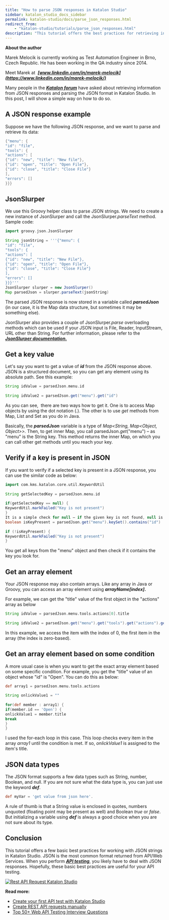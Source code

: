 ```yaml
---
title: "How to parse JSON responses in Katalon Studio"
sidebar: katalon_studio_docs_sidebar
permalink: katalon-studio/docs/parse_json_responses.html
redirect_from:
    - "katalon-studio/tutorials/parse_json_responses.html"
description: "This tutorial offers the best practices for retrieving information from JSON responses and parsing the JSON format in Katalon Studio. Learn more!"
---
```


**About the author**

Marek Melocik is currently working as Test Automation Engineer in Brno, Czech Republic. He has been working in the QA industry since 2014.

Meet Marek at  **_[www.linkedin.com/in/marek-melocik](https://www.linkedin.com/in/marek-melocik/)_**

Many people in the [**_Katalon forum_**](https://forum.katalon.com/discussions) have asked about retrieving information from JSON responses and parsing the JSON format in Katalon Studio. In this post, I will show a simple way on how to do so.

A JSON response example
-----------------------

Suppose we have the following JSON response, and we want to parse and retrieve its data:

```groovy
{"menu": {
"id": "file",
"tools": {
"actions": [
{"id": "new", "title": "New file"},
{"id": "open", "title": "Open File"},
{"id": "close", "title": "Close File"}
],
"errors": []
}}}

```

JsonSlurper
-----------

We use this Groovy helper class to parse JSON strings. We need to create a new instance of JsonSlurper and call the JsonSlurper._parseText_ method. Sample code:

```groovy
import groovy.json.JsonSlurper
 
String jsonString = '''{"menu": {
"id": "file",
"tools": {
"actions": [
{"id": "new", "title": "New File"},
{"id": "open", "title": "Open File"},
{"id": "close", "title": "Close File"}
],
"errors": []
}}}'''
JsonSlurper slurper = new JsonSlurper()
Map parsedJson = slurper.parseText(jsonString)

```

The parsed JSON response is now stored in a variable called _**parsedJson**_ (in our case, it is the Map data structure, but sometimes it may be something else).

JsonSlurper also provides a couple of JsonSlurper._parse_ overloading methods which can be used if your JSON input is File, Reader, InputStream, URL other than String. For further information, please refer to the [**_JsonSlurper documentation._**](http://docs.groovy-lang.org/next/html/gapi/groovy/json/JsonSlurper.html)

Get a key value
---------------

Let's say you want to get a value of _**id**_ from the JSON response above. JSON is a structured document, so you can get any element using its absolute path. See this example:

```groovy
String idValue = parsedJson.menu.id
 
String idValue2 = parsedJson.get("menu").get("id")

```

As you can see,  there are two ways how to get it. One is to access Map objects by using the dot notation (.). The other is to use _get_ methods from Map, List and Set as you do in Java.

Basically, the _**parsedJson**_ variable is a type of _Map<String, Map<Object, Object>>._
Then, to get inner Map, you call parsedJson._get_("menu") – as "menu" is the String key. This method returns the inner Map, on which you can call other get methods until you reach your key.

Verify if a key is present in JSON
----------------------------------

If you want to verify if a selected key is present in a JSON response, you can use the similar code as below:

```groovy
import com.kms.katalon.core.util.KeywordUtil
 
String getSelectedKey = parsedJson.menu.id
 
if(getSelectedKey == null) {
KeywordUtil.markFailed("Key is not present")
}
It is a simple check for null – if the given key is not found, null is returned. But there is one special case when this code won't work, that is, if key "id" has value null in your JSON. For such cases you should use more robust code:
boolean isKeyPresent = parsedJson.get("menu").keySet().contains("id")
 
if (!isKeyPresent) {
KeywordUtil.markFailed("Key is not present")
}

```

You get all keys from the "menu" object and then check if it contains the key you look for.

Get an array element
--------------------

Your JSON response may also contain arrays. Like any array in Java or Groovy, you can access an array element using **_arrayName\[index\]_.**

For example, we can get the "title" value of the first object in the "actions" array as below

```groovy
String idValue = parsedJson.menu.tools.actions[0].title
 
String idValue2 = parsedJson.get("menu").get("tools").get("actions").get(0).get("title")

```

In this example, we access the item with the index of 0, the first item in the array (the index is zero-based).

Get an array element based on some condition
--------------------------------------------

A more usual case is when you want to get the exact array element based on some specific condition. For example, you get the "title" value of an object whose "id" is "Open". You can do this as below:

```groovy
def array1 = parsedJson.menu.tools.actions
 
String onlickValue1 = ""
 
for(def member : array1) {
if(member.id == 'Open') {
onlickValue1 = member.title
break
}
}

```

I used the for-each loop in this case. This loop checks every item in the array _array1_ until the condition is met. If so, _onlickValue1_ is assigned to the item's title.

JSON data types
---------------

The JSON format supports a few data types such as String, number, Boolean, and null. If you are not sure what the data type is, you can just use the keyword **_def_**.  

```groovy
def myVar = 'get value from json here'.

```

A rule of thumb is that a String value is enclosed in quotes, numbers unquoted (floating point may be present as well) and Boolean _true_ or _false_. But initializing a variable using **_def_** is always a good choice when you are not sure about its type.

Conclusion
----------

This tutorial offers a few basic best practices for working with JSON strings in Katalon Studio. JSON is the most common format returned from API/Web Services. When you perform [**_API testing_**](/katalon-studio/tutorials/introduction-api-testing/), you likely have to deal with JSON responses. Hopefully, these basic best practices are useful for your API testing.

[![Rest API Request Katalon Studio](https://github.com/katalon-studio/docs-images/raw/master/katalon-studio/tutorials/parse_json_responses/api-testing-interview-question-1024x101.png)](https://www.katalon.com/download)

**Read more:**

*   [Create your first API test with Katalon Studio](/katalon-studio/tutorials/create-first-api-test-katalon-studio/)
*   [Create REST API requests manually](/katalon-studio/tutorials/create-rest-api-requests-manually/)
*   [Top 50+ Web API Testing Interview Questions](/katalon-studio/blog/web-api-testing-interview-questions/)
